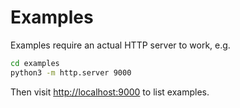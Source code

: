 # Examples

Examples require an actual HTTP server to work, e.g.

```sh
cd examples
python3 -m http.server 9000
```

Then visit <http://localhost:9000> to list examples.
